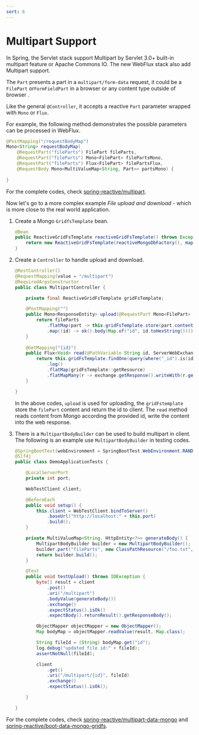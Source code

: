 ```yaml
---
sort: 6
---
```


# Multipart Support 

In Spring, the Servlet stack support Multipart by Servlet 3.0+ built-in multipart feature or Apache Commons IO. The new WebFlux stack also add Multipart support.

The `Part` presents a part in a `multipart/form-data` request, it could be a `FilePart` or`FormFieldPart` in a browser or any content type outside of browser .

Like the general `@Controller`, it accepts a reactive `Part` parameter  wrapped with `Mono` or `Flux`.

For example,  the following method demonstrates the possible parameters can be processed in WebFlux.

```java
@PostMapping("/requestBodyMap")
Mono<String> requestBodyMap(
    @RequestPart("fileParts") FilePart fileParts,
	@RequestPart("fileParts") Mono<FilePart> filePartsMono,
	@RequestPart("fileParts") Flux<FilePart> filePartsFlux,
    @RequestBody Mono<MultiValueMap<String, Part>> partsMono) {
      
}
```

For the complete codes,  check  [spring-reactive/multipart](https://github.com/jwkidd3/spring-reactive/blob/master/multipart).

Now let's go to a more complex example *File upload and download* - which is more close to the real world application.  

1. Create a  Mongo `GridfsTemplate` bean.

   ```java
   @Bean
   public ReactiveGridFsTemplate reactiveGridFsTemplate() throws Exception {
       return new ReactiveGridFsTemplate(reactiveMongoDbFactory(), mappingMongoConverter());
   }
   ```
   
2. Create a `Controller` to handle upload and download.
   
   ```java
   @RestController()
   @RequestMapping(value = "/multipart")
   @RequiredArgsConstructor
   public class MultipartController {

       private final ReactiveGridFsTemplate gridFsTemplate;

       @PostMapping("")
       public Mono<ResponseEntity> upload(@RequestPart Mono<FilePart> fileParts) {
           return fileParts
               .flatMap(part -> this.gridFsTemplate.store(part.content(), part.filename()))
               .map((id) -> ok().body(Map.of("id", id.toHexString())));
       }
    
       @GetMapping("{id}")
       public Flux<Void> read(@PathVariable String id, ServerWebExchange exchange) {
           return this.gridFsTemplate.findOne(query(where("_id").is(id)))
               .log()
               .flatMap(gridFsTemplate::getResource)
               .flatMapMany(r -> exchange.getResponse().writeWith(r.getDownloadStream()));
       }
   
   }
   ```

   In the above codes, `upload` is used for uploading, the `gridFstemplate` store the `filePart` content and return the id to client. The `read` method reads content from Mongo according the provided id, write the content into the web response.
   
3. There is a `MultipartBodyBuilder` can be used to build multipart in client. The following is an example use `MultipartBodyBuilder` in testing codes.
   ```java
   @SpringBootTest(webEnvironment = SpringBootTest.WebEnvironment.RANDOM_PORT)
   @Slf4j
   public class DemoApplicationTests {

       @LocalServerPort
       private int port;

       WebTestClient client;

       @BeforeEach
       public void setup() {
           this.client = WebTestClient.bindToServer()
               .baseUrl("http://localhost:" + this.port)
               .build();
       }

       private MultiValueMap<String, HttpEntity<?>> generateBody() {
           MultipartBodyBuilder builder = new MultipartBodyBuilder();
           builder.part("fileParts", new ClassPathResource("/foo.txt", DemoApplicationTests.class));
           return builder.build();
       }

       @Test
       public void testUpload() throws IOException {
           byte[] result = client
               .post()
               .uri("/multipart")
               .bodyValue(generateBody())
               .exchange()
               .expectStatus().isOk()
               .expectBody().returnResult().getResponseBody();

           ObjectMapper objectMapper = new ObjectMapper();
           Map bodyMap = objectMapper.readValue(result, Map.class);

           String fileId = (String) bodyMap.get("id");
           log.debug("updated file id:" + fileId);
           assertNotNull(fileId);

           client
               .get()
               .uri("/multipart/{id}", fileId)
               .exchange()
               .expectStatus().isOk();

       }

   }
   ```
   

For the complete codes, check [spring-reactive/multipart-data-mongo](https://github.com/jwkidd3/spring-reactive/blob/master/multipart-data-mongo) and [spring-reactive/boot-data-mongo-gridfs](https://github.com/jwkidd3/spring-reactive/blob/master/boot-data-mongo-gridfs).  

